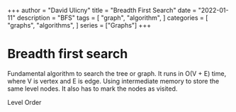 +++
author = "David Ulicny"
title = "Breadth First Search"
date = "2022-01-11"
description = "BFS"
tags = [
    "graph",
    "algorithm",
]
categories = [
    "graphs",
    "algorithms",
]
series = ["Graphs"]
+++

# Breadth first search

Fundamental algorithm to search the tree or graph.
It runs in O(V + E) time, where V is vertex and E is edge. 
Using intermediate memory
to store the same level nodes. It also has to mark the nodes as visited.

Level Order

```java


```